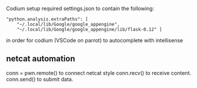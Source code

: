 
Codium setup required settings.json to contain the following: 
```
"python.analysis.extraPaths": [
    "~/.local/lib/Google/google_appengine",
    "~/.local/lib/Google/google_appengine/lib/flask-0.12" ]
```
in order for codium (VSCode on parrot) to autocomplete with intellisense


## netcat automation
conn = pwn.remote() to connect netcat style
conn.recv() to receive content. 
conn.send() to submit data. 

